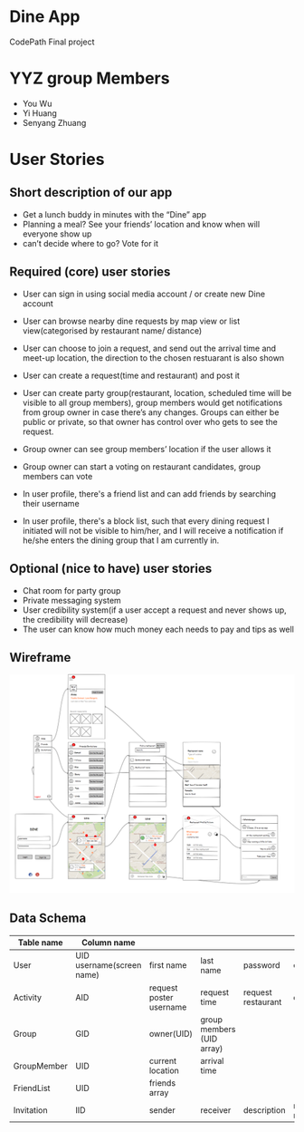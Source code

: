 # Dine App
CodePath Final project

# YYZ group Members
- You Wu
- Yi Huang
- Senyang Zhuang

# User Stories

## Short description of our app
- Get a lunch buddy in minutes with the “Dine” app
- Planning a meal? See your friends’ location and know when will everyone show up
- can’t decide where to go? Vote for it

## Required (core) user stories
- User can sign in using social media account / or create new Dine account

- User can browse nearby dine requests by map view or list view(categorised by restaurant name/ distance)

- User can choose to join a request, and send out the arrival time and meet-up location, the direction to the chosen restuarant is also shown

- User can create a request(time and restaurant) and post it

- User can create party group(restaurant, location, scheduled time will be visible to all group members), group members would get notifications from group owner in case there’s any changes. Groups can either be public or private, so that owner has control over who gets to see the request.

- Group owner can see group members’ location if the user allows it

- Group owner can start a voting on restaurant candidates, group members can vote

- In user profile, there's a friend list and can add friends by searching their username

- In user profile, there's a block list, such that every dining request I initiated will not be visible to him/her, and I will receive a notification if he/she enters the dining group that I am currently in.


## Optional (nice to have) user stories
- Chat room for party group
- Private messaging system
- User credibility system(if a user accept a request and never shows up, the credibility will decrease)
- The user can know how much money each needs to pay and tips as well


## Wireframe

![Alt text](/dine.png?raw=true "Wireframe")


## Data Schema
| Table name | Column name ||||||||
| ---------- | ----------- | ---- | ---- | ---- | ---- | ---- | ---- | ---- |
| User |	UID	username(screen name) |	first name |	last name	| password |	email |	dob	| gender	| profile description |
| Activity |	AID	| request poster username	| request time |	request restaurant|	description	| group_id |		
| Group |	GID |owner(UID) | group members (UID array) |				
| GroupMember |	UID	| current location |	arrival time |			
| FriendList | UID | friends array |							
| Invitation | IID | sender |	receiver | description | restaurant name | time |			

